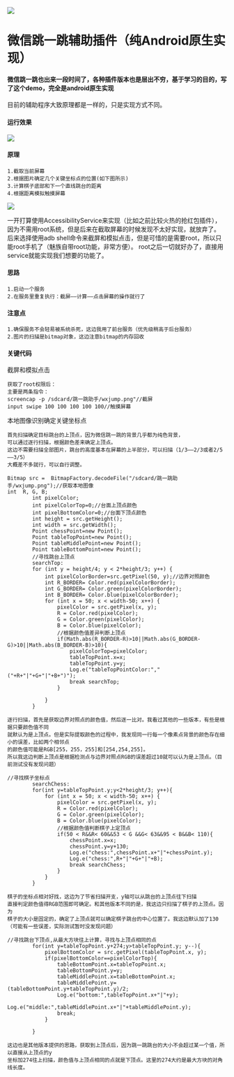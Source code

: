 ![](sjylogo.png)
# 微信跳一跳辅助插件（纯Android原生实现）

####  微信跳一跳也出来一段时间了，各种插件版本也是层出不穷，基于学习的目的，写了这个demo，完全是android原生实现
目前的辅助程序大致原理都是一样的，只是实现方式不同。

#### 运行效果
![](jumpgif.gif)

#### 原理
    1.截取当前屏幕
    2.根据图片确定几个关键坐标点的位置(如下图所示)
    3.计算棋子底部和下一个直线跳台的距离
    4.根据距离模拟触摸屏幕
![](jump1.png)

一开打算使用AccessibilityService来实现（比如之前比较火热的抢红包插件），因为不需用root系统，但是后来在截取屏幕的时候发现不太好实现，就放弃了。
后来选择使用adb shell命令来截屏和模拟点击，但是可惜的是需要root，所以只能root手机了（魅族自带root功能，非常方便）。
root之后一切就好办了，直接用service就能实现我们想要的功能了。

#### 思路
    1.启动一个服务
    2.在服务里重复执行：截屏——计算——点击屏幕的操作就行了

#### 注意点
    1.确保服务不会轻易被系统杀死，这边我用了前台服务（优先级稍高于后台服务）
    2.图片的扫描是bitmap对象，这边注意bitmap的内存回收

#### 关键代码

截屏和模拟点击

    获取了root权限后：
    主要是两条指令：
    screencap -p /sdcard/跳一跳助手/wxjump.png"//截屏
    input swipe 100 100 100 100 100//触摸屏幕

本地图像识别确定关键坐标点

    首先扫描确定目标跳台的上顶点，因为微信跳一跳的背景几乎都为纯色背景，
    可以通过逐行扫描，根据颜色差来确定上顶点。
    这边不需要扫描全部图片，跳台的高度基本在屏幕的上半部分，可以扫描（1/3——2/3或者2/5——3/5）
    大概差不多就行，可以自行调整。

    Bitmap src =  BitmapFactory.decodeFile("/sdcard/跳一跳助手/wxjump.png");//获取本地图像
    int  R, G, B;
            int pixelColor;
            int pixelColorTop=0;//台面上顶点颜色
            int pixelBottomColor=0;//台面下顶点颜色
            int height = src.getHeight();
            int width = src.getWidth();
            Point chessPoint=new Point();
            Point tableTopPoint=new Point();
            Point tableMiddlePoint=new Point();
            Point tableBottomPoint=new Point();
            //寻找跳台上顶点
            searchTop:
            for (int y = height/4; y < 2*height/3; y++) {
                int pixelColorBorder=src.getPixel(50, y);//边界对照颜色
                int R_BORDER= Color.red(pixelColorBorder);
                int G_BORDER= Color.green(pixelColorBorder);
                int B_BORDER= Color.blue(pixelColorBorder);
                for (int x = 50; x < width-50; x++) {
                    pixelColor = src.getPixel(x, y);
                    R = Color.red(pixelColor);
                    G = Color.green(pixelColor);
                    B = Color.blue(pixelColor);
                    //根据颜色值差异判断上顶点
                    if(Math.abs(R_BORDER-R)>10||Math.abs(G_BORDER-G)>10||Math.abs(B_BORDER-B)>10){
                        pixelColorTop=pixelColor;
                        tableTopPoint.x=x;
                        tableTopPoint.y=y;
                        Log.e("tableTopPointColor:","("+R+"|"+G+"|"+B+")");
                        break searchTop;
                    }

                }
            }

    逐行扫描，首先是获取边界对照点的颜色值，然后逐一比对。我看过其他的一些版本，有些是根据只要颜色值不同
    就默认为是上顶点。但是实际提取颜色的过程中，我发现同一行每一个像素点背景的颜色存在细小的误差，比如两个相邻点
    的颜色值可能是RGB[255，255，255]和[254,254,255]。
    所以我这边判断上顶点是根据检测点与边界对照点RGB的误差超过10就可以认为是上顶点。（目前测试没有发现问题）

    //寻找棋子坐标点
            searchChess:
            for(int y=tableTopPoint.y;y<2*height/3; y++){
                for (int x = 50; x < width-50; x++) {
                    pixelColor = src.getPixel(x, y);
                    R = Color.red(pixelColor);
                    G = Color.green(pixelColor);
                    B = Color.blue(pixelColor);
                    //根据颜色值判断棋子上定顶点
                    if(50 < R&&R< 60&&53 < G &&G< 63&&95 < B&&B< 110){
                        chessPoint.x=x;
                        chessPoint.y=y+130;
                        Log.e("chess:",chessPoint.x+"|"+chessPoint.y);
                        Log.e("chess:",R+"|"+G+"|"+B);
                        break searchChess;
                    }
                }
            }

    棋子的坐标点相对好找，这边为了节省扫描开支，y轴可以从跳台的上顶点往下扫描
    直接判定颜色值得RGB范围即可确定。和其他版本不同的是，我这边只扫描了棋子的上顶点。因为
    棋子的大小是固定的，确定了上顶点就可以确定棋子跳台的中心位置了。我这边默认加了130（可能有一些误差，实际测试暂时没发现问题）

    //寻找跳台下顶点,从最大方块往上计算，寻找与上顶点相同的点
            for(int y=tableTopPoint.y+274;y>tableTopPoint.y; y--){
                pixelBottomColor = src.getPixel(tableTopPoint.x, y);
                if(pixelBottomColor==pixelColorTop){
                    tableBottomPoint.x=tableTopPoint.x;
                    tableBottomPoint.y=y;
                    tableMiddlePoint.x=tableBottomPoint.x;
                    tableMiddlePoint.y=(tableBottomPoint.y+tableTopPoint.y)/2;
                    Log.e("bottom:",tableTopPoint.x+"|"+y);
                    Log.e("middle:",tableMiddlePoint.x+"|"+tableMiddlePoint.y);
                    break;
                }

            }

    这边也是其他版本提供的思路，获取到上顶点后，因为跳一跳跳台的大小不会超过某一个值，所以直接从上顶点的y
    坐标加274往上扫描，颜色值与上顶点相同的点就是下顶点。这里的274大约是最大方块的对角线长度。







